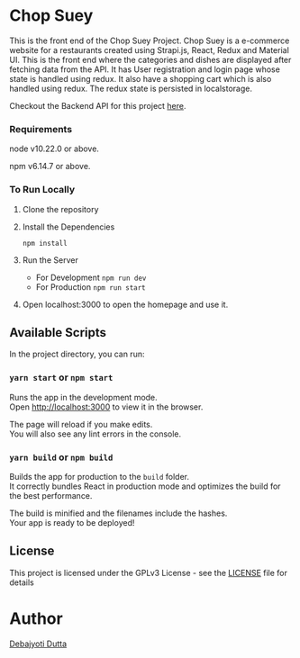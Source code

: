 # Chop Suey

This is the front end of the Chop Suey Project. Chop Suey is a e-commerce website for a restaurants created using Strapi.js, React, Redux and Material UI. This is the front end where the categories and dishes are displayed after fetching data from the API. It has User registration and login page whose state is handled using redux. It also have a shopping cart which is also handled using redux. The redux state is persisted in localstorage.

Checkout the Backend API for this project [here](https://github.com/DeboDevelop/ChopSuey-Backend).

### Requirements

node v10.22.0 or above.

npm v6.14.7 or above.

### To Run Locally

1. Clone the repository

2. Install the Dependencies

    `npm install`

3. Run the Server

    - For Development
      `npm run dev`
    - For Production
      `npm run start`

4. Open localhost:3000 to open the homepage and use it.

## Available Scripts

In the project directory, you can run:

### `yarn start` or `npm start`

Runs the app in the development mode.\
Open [http://localhost:3000](http://localhost:3000) to view it in the browser.

The page will reload if you make edits.\
You will also see any lint errors in the console.

### `yarn build` or `npm build`

Builds the app for production to the `build` folder.\
It correctly bundles React in production mode and optimizes the build for the best performance.

The build is minified and the filenames include the hashes.\
Your app is ready to be deployed!

## License

This project is licensed under the GPLv3 License - see the [LICENSE](LICENSE) file for details

# Author

[Debajyoti Dutta](https://github.com/DeboDevelop)
